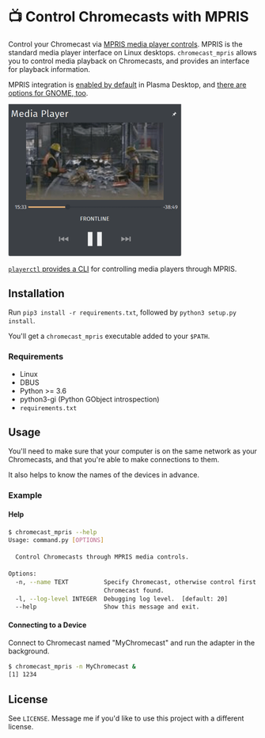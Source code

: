 # 📺 Control Chromecasts with MPRIS
Control your Chromecast via [MPRIS media player controls](https://specifications.freedesktop.org/mpris-spec/2.2/). MPRIS is the standard media player interface on Linux desktops.
`chromecast_mpris` allows you to control media playback on Chromecasts, and provides an interface for playback information.

MPRIS integration is [enabled by default](https://github.com/KDE/plasma-workspace/tree/master/applets/mediacontroller) in Plasma Desktop, and [there are options for GNOME, too](https://extensions.gnome.org/extension/1379/mpris-indicator-button/).

<img src="/assets/mpris_widget.png" width="350" />

[`playerctl` provides a CLI](https://github.com/altdesktop/playerctl) for controlling media players through MPRIS.

## Installation
Run `pip3 install -r requirements.txt`, followed by `python3 setup.py install`. 

You'll get a `chromecast_mpris` executable added to your `$PATH`.


### Requirements
 - Linux
 - DBUS
 - Python >= 3.6
 - python3-gi (Python GObject introspection)
 - `requirements.txt`
 

## Usage
You'll need to make sure that your computer is on the same network as your Chromecasts, and that you're able to make connections to them. 

It also helps to know the names of the devices in advance.

### Example
#### Help
```bash
$ chromecast_mpris --help
Usage: command.py [OPTIONS]

  Control Chromecasts through MPRIS media controls.

Options:
  -n, --name TEXT          Specify Chromecast, otherwise control first
                           Chromecast found.
  -l, --log-level INTEGER  Debugging log level.  [default: 20]
  --help                   Show this message and exit.
```

#### Connecting to a Device
Connect to Chromecast named "MyChromecast" and run the adapter in the background.
```bash
$ chromecast_mpris -n MyChromecast &
[1] 1234
```

## License
See `LICENSE`. Message me if you'd like to use this project with a different license.
